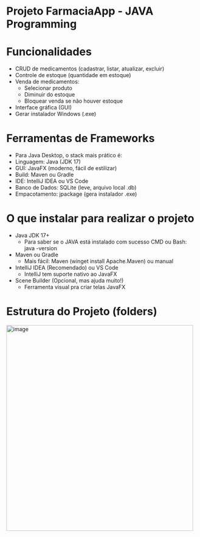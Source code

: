 # Projeto FarmaciaApp - JAVA Programming

# Funcionalidades
  - CRUD de medicamentos (cadastrar, listar, atualizar, excluir)
  - Controle de estoque (quantidade em estoque)
  - Venda de medicamentos:
      - Selecionar produto
      - Diminuir do estoque
      - Bloquear venda se não houver estoque
  - Interface gráfica (GUI)
  - Gerar instalador Windows (.exe)

# Ferramentas de Frameworks
  - Para Java Desktop, o stack mais prático é:
  - Linguagem: Java (JDK 17)
  - GUI: JavaFX (moderno, fácil de estilizar)
  - Build: Maven ou Gradle
  - IDE: IntelliJ IDEA ou VS Code
  - Banco de Dados: SQLite (leve, arquivo local .db)
  - Empacotamento: jpackage (gera instalador .exe)

# O que instalar para realizar o projeto
  - Java JDK 17+
      - Para saber se o JAVA está instalado com sucesso CMD ou Bash: java -version
  - Maven ou Gradle
      - Mais fácil: Maven (winget install Apache.Maven) ou manual
  - IntelliJ IDEA (Recomendado) ou VS Code
      - IntelliJ tem suporte nativo ao JavaFX
  - Scene Builder (Opcional, mas ajuda muito!)
      - Ferramenta visual pra criar telas JavaFX

# Estrutura do Projeto (folders)

<img width="491" height="542" alt="image" src="https://github.com/user-attachments/assets/1c9e8345-b486-4eaf-968f-f852b824b72d" />

